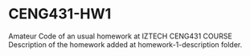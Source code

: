 # CENG431-HW1
Amateur Code of an usual homework at IZTECH CENG431 COURSE 
Description of the homework added at homework-1-description folder.
